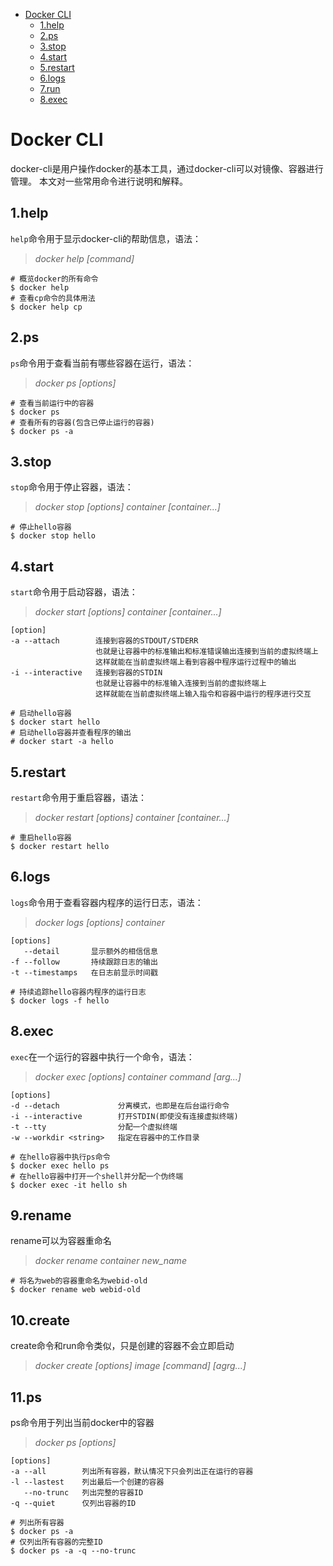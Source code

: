 <!-- TOC -->
* [Docker CLI](#docker-cli)
  * [1.help](#1help)
  * [2.ps](#2ps)
  * [3.stop](#3stop)
  * [4.start](#4start)
  * [5.restart](#5restart)
  * [6.logs](#6logs)
  * [7.run](#7run)
  * [8.exec](#8exec)
<!-- TOC -->

# Docker CLI
docker-cli是用户操作docker的基本工具，通过docker-cli可以对镜像、容器进行管理。
本文对一些常用命令进行说明和解释。

## 1.help
`help`命令用于显示docker-cli的帮助信息，语法：  
> *docker help [command]*
```shell
# 概览docker的所有命令
$ docker help
# 查看cp命令的具体用法
$ docker help cp
```

## 2.ps
`ps`命令用于查看当前有哪些容器在运行，语法：
> *docker ps [options]*
```shell
# 查看当前运行中的容器
$ docker ps
# 查看所有的容器(包含已停止运行的容器)
$ docker ps -a
```

## 3.stop
`stop`命令用于停止容器，语法：
> *docker stop [options] container [container...]*
```shell
# 停止hello容器
$ docker stop hello
```

## 4.start
`start`命令用于启动容器，语法：
> *docker start [options] container [container...]*
```text
[option]
-a --attach        连接到容器的STDOUT/STDERR
                   也就是让容器中的标准输出和标准错误输出连接到当前的虚拟终端上
                   这样就能在当前虚拟终端上看到容器中程序运行过程中的输出
-i --interactive   连接到容器的STDIN
                   也就是让容器中的标准输入连接到当前的虚拟终端上
                   这样就能在当前虚拟终端上输入指令和容器中运行的程序进行交互
```
```shell
# 启动hello容器
$ docker start hello
# 启动hello容器并查看程序的输出
# docker start -a hello
```

## 5.restart
`restart`命令用于重启容器，语法：
> *docker restart [options] container [container...]*
```shell
# 重启hello容器
$ docker restart hello
```

## 6.logs
`logs`命令用于查看容器内程序的运行日志，语法：
> *docker logs [options] container*
```text
[options]
   --detail       显示额外的相信信息
-f --follow       持续跟踪日志的输出
-t --timestamps   在日志前显示时间戳
```
```shell
# 持续追踪hello容器内程序的运行日志
$ docker logs -f hello
```


## 8.exec
`exec`在一个运行的容器中执行一个命令，语法：
> *docker exec [options] container command [arg...]*
```text
[options]
-d --detach             分离模式，也即是在后台运行命令
-i --interactive        打开STDIN(即使没有连接虚拟终端)
-t --tty                分配一个虚拟终端
-w --workdir <string>   指定在容器中的工作目录
```
```shell
# 在hello容器中执行ps命令
$ docker exec hello ps
# 在hello容器中打开一个shell并分配一个伪终端
$ docker exec -it hello sh
```

## 9.rename
rename可以为容器重命名
> *docker rename container new_name*
```shell
# 将名为web的容器重命名为webid-old
$ docker rename web webid-old
```


## 10.create
create命令和run命令类似，只是创建的容器不会立即启动
> *docker create [options] image [command] [agrg...]*


## 11.ps
ps命令用于列出当前docker中的容器
> *docker ps [options]*
```text
[options]
-a --all        列出所有容器，默认情况下只会列出正在运行的容器
-l --lastest    列出最后一个创建的容器
   --no-trunc   列出完整的容器ID
-q --quiet      仅列出容器的ID
```
```shell
# 列出所有容器
$ docker ps -a
# 仅列出所有容器的完整ID
$ docker ps -a -q --no-trunc
```